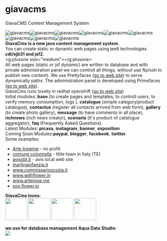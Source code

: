 giavacms
=========

GiavaCMS Content Management System


<img src="http://code.google.com/p/giavacms/logo?cct=1328568887&logo.png" title="giavacms" alt="giavacms"  align="middle"/><img src="http://code.google.com/p/giavacms/logo?cct=1328568887&logo.png" title="giavacms" alt="giavacms" align="middle" /><img src="http://code.google.com/p/giavacms/logo?cct=1328568887&logo.png" title="giavacms" alt="giavacms" align="middle" /><img src="http://code.google.com/p/giavacms/logo?cct=1328568887&logo.png" title="giavacms" alt="giavacms" align="middle" /><img src="http://code.google.com/p/giavacms/logo?cct=1328568887&logo.png" title="giavacms" alt="giavacms" align="middle" /><img src="http://code.google.com/p/giavacms/logo?cct=1328568887&logo.png" title="giavacms" alt="giavacms" align="middle" /><img src="http://code.google.com/p/giavacms/logo?cct=1328568887&logo.png" title="giavacms" alt="giavacms" align="middle" /><img src="http://code.google.com/p/giavacms/logo?cct=1328568887&logo.png" title="giavacms" alt="giavacms" align="middle" /><img src="http://code.google.com/p/giavacms/logo?cct=1328568887&logo.png" title="giavacms" alt="giavacms" align="middle" />
<br/>
<b>GiavaCms is a new java content management system</b>.<br/>
You can create static or dynamic web pages using jee6 technologies <b>cdi/ejb31 and jsf2</b>.
<br/>
<g:plusone size="medium"></g:plusone>
<br/>
All web pages (static or jsf dynamic) are written to database and with private administration panel we can controll all things, without use ftp/ssh to publish new content).
We use Prettyfaces (<a href="http://ocpsoft.org/prettyfaces/">go to web site</a>) to serve dynamically paths.
The administration panel is developed using Primefaces (<a href="http://primefaces.org/">go to web site</a>).<br/> GiavaCms runs lovelly in redhat openshift (<a href="http://openshift.redhat.com">go to web site</a>)<br/>
Initial modules: <b>base</b> (to create pages and templates, to controll users, to verify memory consumption, logs ), <b>catalogue</b>  (simple category/product catalogue), <b>contactus</b> (register all contacts arrived from web form), <b>gallery</b> (to create photo gallery), <b>message</b> (to have comments in all place), <b>richnews</b> (rich news creator), <b>scenario</b> (it's product of catalogue aggregator), <b>faq</b> (Frequently Asked Questions).
<br/>
Latest Modules: <b>picasa</b>, <b>instagram</b>, <b>banner</b>, <b>exposition</b>
<br/>
Coming Soon Modules:<b>paypal</b>, <b>blogger</b>, <b>facebook</b>, <b>twitter</b>.<br/>
Some examples:
<ul>
<li><a href="http://arteinsieme.eu" target="_blank">Arte Insieme</a> - no profit </li>
<li><a href="http://comune.colonnella.te.it" target="_blank">comune colonnella</a> - little town in Italy (TE)</li>
<li><a href="http://avissbt.it/" target="_blank">avissbt.it</a> - avis local web site </li>
<li><a href="http://test.martinainfanzia.it" target="_blank">martinainfanzia.it</a></li>
<li><a href="http://www.commissarioscozia.it" target="_blank">www.commissarioscozia.it</a></li>
<li><a href="http://www.withflower.in/" target="_blank">www.withflower.in</a></li>
<li><a href="http://www.arteinsie.me/" target="_blank">www.arteinsie.me</a></li>
<li><a href="http://son.flower.io/" target="_blank">son.flower.io</a></li>
</ul><b>GiavaCms loves:</b><br/>
<img src="http://giavacms.googlecode.com/svn/web-sites/loghi/prettyfaces.png" height="70px"/> 
<img src="http://giavacms.googlecode.com/svn/web-sites/loghi/primefaces.gif" height="70px" /> 
<img src="http://giavacms.googlecode.com/svn/web-sites/loghi/OpenShift.jpg" height="70px"/> 
<img src="http://giavacms.googlecode.com/svn/web-sites/loghi/JBoss_AS_7.png" height="70px" />
<br/>

<b>we use for database management Aqua Data Studio:</b><br/>
<a href="http://www.aquafold.com/aquadatastudio.html" target="_blank"><img src="http://www.aquafold.com/images/aquafold_logo_blue_bubbles.png" /></a>
